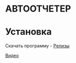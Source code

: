 # АВТООТЧЕТЕР

# Установка

Скачать программу - [Релизы](https://github.com/mentoster/AutoReport/releases)

[Видео](https://vk.com/video_ext.php?oid=229550415&id=456239641&hash=f7c2b0ab52f03c11&hd=2)
